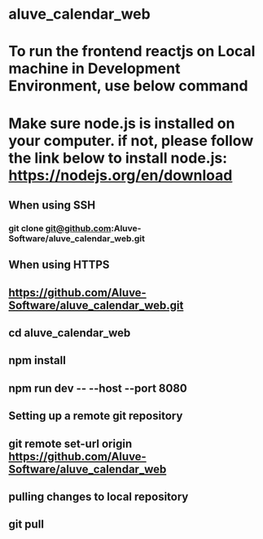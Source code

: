 # aluve_calendar_web

# To run the frontend reactjs on Local machine in Development Environment, use below command
# Make sure node.js is installed on your computer. if not, please follow the link below to install node.js: https://nodejs.org/en/download

## When using SSH
### git clone git@github.com:Aluve-Software/aluve_calendar_web.git

## When using HTTPS
## https://github.com/Aluve-Software/aluve_calendar_web.git

## cd aluve_calendar_web
## npm install
## npm run dev -- --host --port 8080

## Setting up a remote git repository
## git remote set-url origin https://github.com/Aluve-Software/aluve_calendar_web

## pulling changes to local repository
## git pull